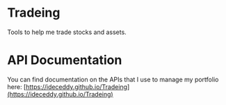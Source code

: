 # Tradeing
Tools to help me trade stocks and assets.

# API Documentation
You can find documentation on the APIs that I use to manage my portfolio here:
[https://ideceddy.github.io/Tradeing](https://ideceddy.github.io/Tradeing)
